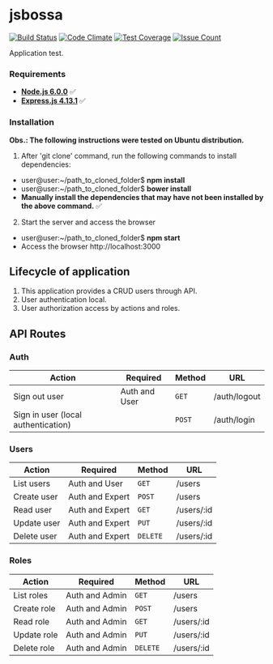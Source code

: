 # jsbossa
[![Build Status](https://travis-ci.org/ProjetosIFPB/RAD_Project.svg?branch=master)](https://travis-ci.org/laerciosb/jsbossa)
[![Code Climate](https://codeclimate.com/github/laerciosb/jsbossa/badges/gpa.svg)](https://codeclimate.com/github/laerciosb/jsbossa)
[![Test Coverage](https://codeclimate.com/github/laerciosb/jsbossa/badges/coverage.svg)](https://codeclimate.com/github/laerciosb/jsbossa/coverage)
[![Issue Count](https://codeclimate.com/github/laerciosb/jsbossa/badges/issue_count.svg)](https://codeclimate.com/github/laerciosb/jsbossa)

Application test.

### Requirements ###

* **[Node.js 6.0.0](http://nodejs.org/en/)** :white_check_mark:
* **[Express.js 4.13.1](http://expressjs.com/pt-br/)** :white_check_mark:

### Installation ###

**Obs.: The following instructions were tested on Ubuntu distribution.**

1. After 'git clone' command, run the following commands to install dependencies:
  - user@user:~/path_to_cloned_folder$ **npm install**
  - user@user:~/path_to_cloned_folder$ **bower install**
  - **Manually install the dependencies that may have not been installed by the above command.** :white_check_mark:

2. Start the server and access the browser
  - user@user:~/path_to_cloned_folder$ **npm start**
  - Access the browser http://localhost:3000

## Lifecycle of application ##

1. This application provides a CRUD users through API.
2. User authentication local.
3. User authorization access by actions and roles.

## API Routes ##

### Auth ###
|   Action                                 | Required          | Method    | URL                                               
| -----------------------------------------|-------------------|-----------|----------------------------------------------------- 
|   Sign out user                          | Auth and User     |  `GET`    | /auth/logout
|   Sign in user (local authentication)    |                   |  `POST`   | /auth/login

### Users ###
|   Action                                 | Required          | Method    | URL                                               
| -----------------------------------------|-------------------|-----------|----------------------------------------------------- 
|   List users                             | Auth and User     |  `GET`    | /users
|   Create user                            | Auth and Expert   |  `POST`   | /users
|   Read user                              | Auth and Expert   |  `GET`    | /users/:id
|   Update user                            | Auth and Expert   |  `PUT`    | /users/:id
|   Delete user                            | Auth and Expert   |  `DELETE` | /users/:id

### Roles ###
|   Action                                 | Required          | Method    | URL
| -----------------------------------------|-------------------|-----------|-----------------------------------------------------
|   List roles                             | Auth and Admin    |  `GET`    | /users
|   Create role                            | Auth and Admin    |  `POST`   | /users
|   Read role                              | Auth and Admin    |  `GET`    | /users/:id
|   Update role                            | Auth and Admin    |  `PUT`    | /users/:id
|   Delete role                            | Auth and Admin    |  `DELETE` | /users/:id
